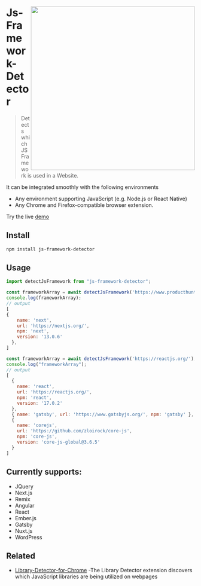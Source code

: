 # <img width="438" align="right" src="https://user-images.githubusercontent.com/118078892/219959419-e94051e2-9a0f-4fdd-a262-1c5e6394459f.png"> Js-Framework-Detector

> Detects which JS Framework is used in a Website.

It can be integrated smoothly with the following environments 

- Any environment supporting JavaScript (e.g. Node.js or React Native)
- Any Chrome and Firefox-compatible browser extension.

Try the live [demo](https://ambujsahu81.github.io/js-framework-detector/)

## Install

```sh
npm install js-framework-detector
```

## Usage

```js
import detectJsFramework from "js-framework-detector";

const frameworkArray = await detectJsFramework('https://www.producthunt.com/');
console.log(frameworkArray); 
// output
[
{
    name: 'next',
    url: 'https://nextjs.org/',
    npm: 'next',
    version: '13.0.6'
  },
]

const frameworkArray = await detectJsFramework('https://reactjs.org/');
console.log("frameworkArray"); 
// output
[
  {
    name: 'react',
    url: 'https://reactjs.org/',
    npm: 'react',
    version: '17.0.2'
  },
  { name: 'gatsby', url: 'https://www.gatsbyjs.org/', npm: 'gatsby' },
  {
    name: 'corejs',
    url: 'https://github.com/zloirock/core-js',
    npm: 'core-js',
    version: 'core-js-global@3.6.5'
  }
]
```

##  Currently supports:

- JQuery
- Next.js
- Remix
- Angular
- React
- Ember.js
- Gatsby
- Nuxt.js
- WordPress

## Related


- [Library-Detector-for-Chrome](https://github.com/johnmichel/Library-Detector-for-Chrome) -The Library Detector extension discovers which JavaScript libraries are being utilized on webpages
